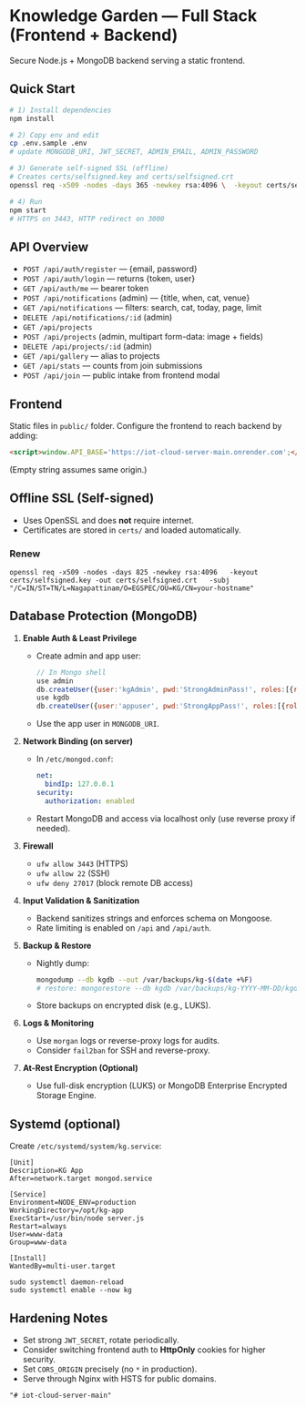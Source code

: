 # Knowledge Garden — Full Stack (Frontend + Backend)

Secure Node.js + MongoDB backend serving a static frontend.

## Quick Start

```bash
# 1) Install dependencies
npm install

# 2) Copy env and edit
cp .env.sample .env
# update MONGODB_URI, JWT_SECRET, ADMIN_EMAIL, ADMIN_PASSWORD

# 3) Generate self-signed SSL (offline)
# Creates certs/selfsigned.key and certs/selfsigned.crt
openssl req -x509 -nodes -days 365 -newkey rsa:4096 \  -keyout certs/selfsigned.key -out certs/selfsigned.crt \  -subj "/C=IN/ST=TN/L=Nagapattinam/O=EGSPEC/OU=KG/CN=localhost"

# 4) Run
npm start
# HTTPS on 3443, HTTP redirect on 3000
```

## API Overview

- `POST /api/auth/register` — {email, password}
- `POST /api/auth/login` — returns {token, user}
- `GET /api/auth/me` — bearer token
- `POST /api/notifications` (admin) — {title, when, cat, venue}
- `GET /api/notifications` — filters: search, cat, today, page, limit
- `DELETE /api/notifications/:id` (admin)
- `GET /api/projects`
- `POST /api/projects` (admin, multipart form-data: image + fields)
- `DELETE /api/projects/:id` (admin)
- `GET /api/gallery` — alias to projects
- `GET /api/stats` — counts from join submissions
- `POST /api/join` — public intake from frontend modal

## Frontend

Static files in `public/` folder. Configure the frontend to reach backend by adding:

```html
<script>window.API_BASE='https://iot-cloud-server-main.onrender.com';</script>
```

(Empty string assumes same origin.)

## Offline SSL (Self-signed)

- Uses OpenSSL and does **not** require internet.
- Certificates are stored in `certs/` and loaded automatically.

### Renew

```
openssl req -x509 -nodes -days 825 -newkey rsa:4096   -keyout certs/selfsigned.key -out certs/selfsigned.crt   -subj "/C=IN/ST=TN/L=Nagapattinam/O=EGSPEC/OU=KG/CN=your-hostname"
```

## Database Protection (MongoDB)

1. **Enable Auth & Least Privilege**
   - Create admin and app user:
     ```js
     // In Mongo shell
     use admin
     db.createUser({user:'kgAdmin', pwd:'StrongAdminPass!', roles:[{role:'userAdminAnyDatabase', db:'admin'}, 'readWriteAnyDatabase']})
     use kgdb
     db.createUser({user:'appuser', pwd:'StrongAppPass!', roles:[{role:'readWrite', db:'kgdb'}]})
     ```
   - Use the app user in `MONGODB_URI`.

2. **Network Binding (on server)**
   - In `/etc/mongod.conf`:
     ```yaml
     net:
       bindIp: 127.0.0.1
     security:
       authorization: enabled
     ```
   - Restart MongoDB and access via localhost only (use reverse proxy if needed).

3. **Firewall**
   - `ufw allow 3443` (HTTPS)
   - `ufw allow 22` (SSH)
   - `ufw deny 27017` (block remote DB access)

4. **Input Validation & Sanitization**
   - Backend sanitizes strings and enforces schema on Mongoose.
   - Rate limiting is enabled on `/api` and `/api/auth`.

5. **Backup & Restore**
   - Nightly dump:
     ```bash
     mongodump --db kgdb --out /var/backups/kg-$(date +%F)
     # restore: mongorestore --db kgdb /var/backups/kg-YYYY-MM-DD/kgdb
     ```
   - Store backups on encrypted disk (e.g., LUKS).

6. **Logs & Monitoring**
   - Use `morgan` logs or reverse-proxy logs for audits.
   - Consider `fail2ban` for SSH and reverse-proxy.

7. **At-Rest Encryption (Optional)**
   - Use full-disk encryption (LUKS) or MongoDB Enterprise Encrypted Storage Engine.

## Systemd (optional)

Create `/etc/systemd/system/kg.service`:

```
[Unit]
Description=KG App
After=network.target mongod.service

[Service]
Environment=NODE_ENV=production
WorkingDirectory=/opt/kg-app
ExecStart=/usr/bin/node server.js
Restart=always
User=www-data
Group=www-data

[Install]
WantedBy=multi-user.target
```

```
sudo systemctl daemon-reload
sudo systemctl enable --now kg
```

## Hardening Notes

- Set strong `JWT_SECRET`, rotate periodically.
- Consider switching frontend auth to **HttpOnly** cookies for higher security.
- Set `CORS_ORIGIN` precisely (no `*` in production).
- Serve through Nginx with HSTS for public domains.
```)
"# iot-cloud-server-main" 
